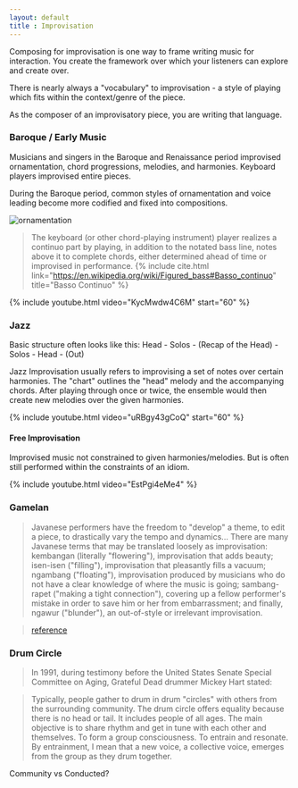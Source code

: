 ```yaml
---
layout: default
title : Improvisation
---
```


Composing for improvisation is one way to frame writing music for interaction. You create the framework over which your listeners can explore and create over.

There is nearly always a "vocabulary" to improvisation - a style of playing which fits within the context/genre of the piece.

As the composer of an improvisatory piece, you are writing that language. 

### Baroque / Early Music

Musicians and singers in the Baroque and Renaissance period improvised ornamentation, chord progressions, melodies, and harmonies. Keyboard players improvised entire pieces. 

During the Baroque period, common styles of ornamentation and voice leading become more codified and fixed into compositions. 

![ornamentation](https://upload.wikimedia.org/wikipedia/commons/7/78/Tableofornaments750.jpg)

> The keyboard (or other chord-playing instrument) player realizes a continuo part by playing, in addition to the notated bass line, notes above it to complete chords, either determined ahead of time or improvised in performance.
{% include cite.html link="https://en.wikipedia.org/wiki/Figured_bass#Basso_continuo" title="Basso Continuo" %}

{% include youtube.html video="KycMwdw4C6M" start="60" %}

### Jazz

Basic structure often looks like this: 
Head - Solos - (Recap of the Head) - Solos - Head - (Out)

Jazz Improvisation usually refers to improvising a set of notes over certain harmonies. The "chart" outlines the "head" melody and the accompanying chords. After playing through once or twice, the ensemble would then create new melodies over the given harmonies. 

{% include youtube.html video="uRBgy43gCoQ" start="60" %}

#### Free Improvisation

Improvised music not constrained to given harmonies/melodies. But is often still performed within the constraints of an idiom. 

{% include youtube.html video="EstPgi4eMe4" %}

### Gamelan

> Javanese performers have the freedom to "develop" a theme, to edit a piece, to drastically vary the tempo and dynamics...
> There are many Javanese terms that may be translated loosely as improvisation: kembangan (literally "flowering"), improvisation that adds beauty; isen-isen ("filling"), improvisation that pleasantly fills a vacuum; ngambang ("floating"), improvisation produced by musicians who do not have a clear knowledge of where the music is going; sambang-rapet ("making a tight connection"), covering up a fellow performer's mistake in order to save him or her from embarrassment; and finally, ngawur ("blunder"), an out-of-style or irrelevant improvisation.

> [reference](http://www.gamelan.org/library/susiloessay.html)


### Drum Circle

> In 1991, during testimony before the United States Senate Special Committee on Aging, Grateful Dead drummer Mickey Hart stated:

> Typically, people gather to drum in drum "circles" with others from the surrounding community. The drum circle offers equality because there is no head or tail. It includes people of all ages. The main objective is to share rhythm and get in tune with each other and themselves. To form a group consciousness. To entrain and resonate. By entrainment, I mean that a new voice, a collective voice, emerges from the group as they drum together.

Community vs Conducted?
